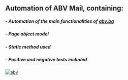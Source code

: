 ## Automation of ABV Mail, containing:

##### - Automation of the main functionalities of [abv.bg](https://www.abv.bg/)
##### - Page object model 
##### - Static method used
##### - Positive and negative tests included

[![abv](/home/lina/Pictures/abv.png "bg email service")](https://www.abv.bg/)
